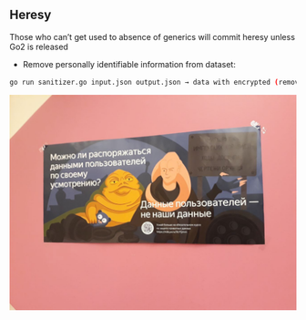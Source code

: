 ## Heresy

Those who can’t get used to absence of generics will commit heresy unless Go2 is released

* Remove personally identifiable information from dataset:

```sh
go run sanitizer.go input.json output.json → data with encrypted (removed) id, names, phones
```
![](https://github.com/alissiawells/Heresy/blob/master/anonymization.jpeg)

